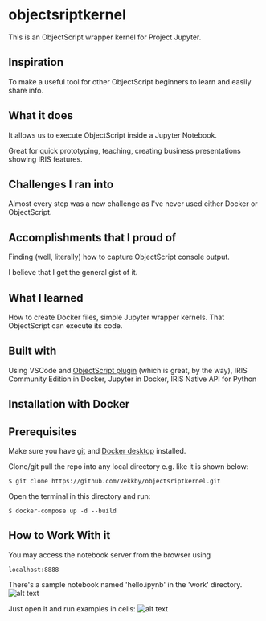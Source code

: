 # objectsriptkernel
This is an ObjectScript wrapper kernel for Project Jupyter.

## Inspiration
To make a useful tool for other ObjectScript beginners to learn and easily share info.

## What it does
It allows us to execute ObjectScript inside a Jupyter Notebook.

Great for quick prototyping, teaching, creating business presentations showing IRIS features.

## Challenges I ran into
Almost every step was a new challenge as I've never used either Docker or ObjectScript.

## Accomplishments that I proud of
Finding (well, literally) how to capture ObjectScript console output.

I believe that I get the general gist of it.

## What I learned
How to create Docker files, simple Jupyter wrapper kernels. That ObjectScript can execute its code.

## Built with
Using VSCode and [ObjectScript plugin](https://marketplace.visualstudio.com/items?itemName=daimor.vscode-objectscript) (which is great, by the way), IRIS Community Edition in Docker,
Jupyter in Docker, IRIS Native API for Python


## Installation with Docker

## Prerequisites
Make sure you have [git](https://git-scm.com/book/en/v2/Getting-Started-Installing-Git) and [Docker desktop](https://www.docker.com/products/docker-desktop) installed.


Clone/git pull the repo into any local directory e.g. like it is shown below:

```
$ git clone https://github.com/Vekkby/objectsriptkernel.git
```

Open the terminal in this directory and run:

```
$ docker-compose up -d --build
```

## How to Work With it
You may access the notebook server from the browser using 
```
localhost:8888
``` 

There's a sample notebook named 'hello.ipynb' in the 'work' directory. 
![alt text](https://i.imgur.com/ualyzhy.gif "Example Notebook")

Just open it and run examples in cells:
![alt text](https://i.imgur.com/42zQpo7.gif "Example Notebook Execution")

